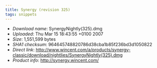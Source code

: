 ```yaml
---
title: Synergy (revision 325)
tags: snippets
---
```


-   _Download name_: SynergyNightly(325).dmg
-   _Uploaded_: Thu Mar 15 18:43:55 +0100 2007
-   _Size_: 1,551,599 bytes
-   _SHA1 checksum_: 964645748820786d38cba1b85f236bd3d1050822
-   _Direct link_: <http://www.wincent.com/a/products/synergy-classic/download/nightlies/SynergyNightly(325).dmg>
-   _Product info_: <http://synergy.wincent.com/>
